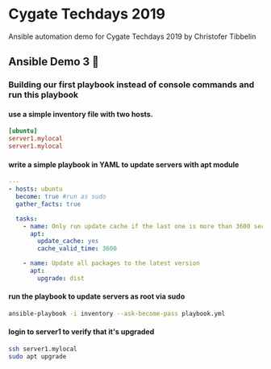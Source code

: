 # Cygate Techdays 2019
Ansible automation demo for Cygate Techdays 2019 by Christofer Tibbelin

## Ansible Demo 3 :book:

### Building our first playbook instead of console commands and run this playbook

#### use a simple inventory file with two hosts.
```INI
[ubuntu]
server1.mylocal
server1.mylocal
```

#### write a simple playbook in YAML to update servers with apt module
```YAML
---
- hosts: ubuntu
  become: true #run as sudo
  gather_facts: true

  tasks:
    - name: Only run update cache if the last one is more than 3600 seconds ago
      apt:
        update_cache: yes
        cache_valid_time: 3600

    - name: Update all packages to the latest version
      apt:
        upgrade: dist
```

#### run the playbook to update servers as root via sudo
```sh
ansible-playbook -i inventory --ask-become-pass playbook.yml
```

#### login to server1 to verify that it's upgraded
```sh
ssh server1.mylocal
sudo apt upgrade
```
